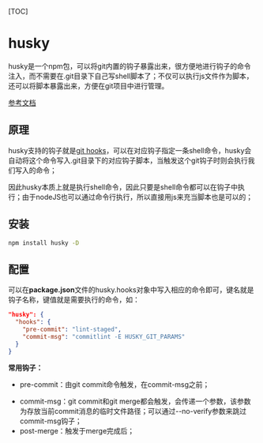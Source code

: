 [TOC]

# husky

husky是一个npm包，可以将git内置的钩子暴露出来，很方便地进行钩子的命令注入，而不需要在.git目录下自己写shell脚本了；不仅可以执行js文件作为脚本，还可以将脚本暴露出来，方便在git项目中进行管理。

[参考文档](https://typicode.github.io/husky/#/)



## 原理

husky支持的钩子就是[git hooks](https://git-scm.com/docs/githooks)，可以在对应钩子指定一条shell命令，husky会自动将这个命令写入.git目录下的对应钩子脚本，当触发这个git钩子时则会执行我们写入的命令；

因此husky本质上就是执行shell命令，因此只要是shell命令都可以在钩子中执行；由于nodeJS也可以通过命令行执行，所以直接用js来充当脚本也是可以的；



## 安装

```bash
npm install husky -D
```



## 配置

可以在**package.json**文件的husky.hooks对象中写入相应的命令即可，键名就是钩子名称，键值就是需要执行的命令，如：

```json
"husky": {
  "hooks": {
    "pre-commit": "lint-staged",
    "commit-msg": "commitlint -E HUSKY_GIT_PARAMS"
  }
}
```

**常用钩子：**

+ pre-commit：由git commit命令触发，在commit-msg之前；

- commit-msg：git commit和git merge都会触发，会传递一个参数，该参数为存放当前commit消息的临时文件路径；可以通过--no-verify参数来跳过commit-msg钩子；
- post-merge：触发于merge完成后；
